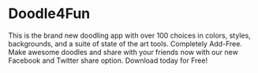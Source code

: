 Doodle4Fun
==========

This is the brand new doodling app with over 100 choices in colors, styles, backgrounds, and a suite of state of the art tools. Completely Add-Free. Make awesome doodles and share with your friends now with our new Facebook and Twitter share option. Download today for Free!
